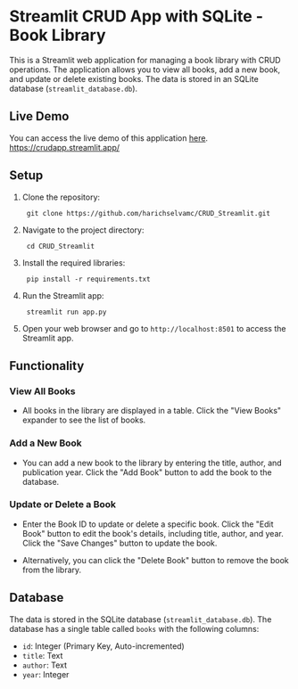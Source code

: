 # Streamlit CRUD App with SQLite - Book Library

This is a Streamlit web application for managing a book library with CRUD operations. The application allows you to view all books, add a new book, and update or delete existing books. The data is stored in an SQLite database (`streamlit_database.db`).

## Live Demo

You can access the live demo of this application [here](https://crudapp.streamlit.app/).
        https://crudapp.streamlit.app/



## Setup

1. Clone the repository:

  
        git clone https://github.com/harichselvamc/CRUD_Streamlit.git
    

2. Navigate to the project directory:

   
        cd CRUD_Streamlit
  

3. Install the required libraries:

    
        pip install -r requirements.txt
    

4. Run the Streamlit app:

   
        streamlit run app.py
    

5. Open your web browser and go to `http://localhost:8501` to access the Streamlit app.

## Functionality

### View All Books

- All books in the library are displayed in a table. Click the "View Books" expander to see the list of books.

### Add a New Book

- You can add a new book to the library by entering the title, author, and publication year. Click the "Add Book" button to add the book to the database.

### Update or Delete a Book

- Enter the Book ID to update or delete a specific book. Click the "Edit Book" button to edit the book's details, including title, author, and year. Click the "Save Changes" button to update the book.
  
- Alternatively, you can click the "Delete Book" button to remove the book from the library.

## Database

The data is stored in the SQLite database (`streamlit_database.db`). The database has a single table called `books` with the following columns:

- `id`: Integer (Primary Key, Auto-incremented)
- `title`: Text
- `author`: Text
- `year`: Integer


